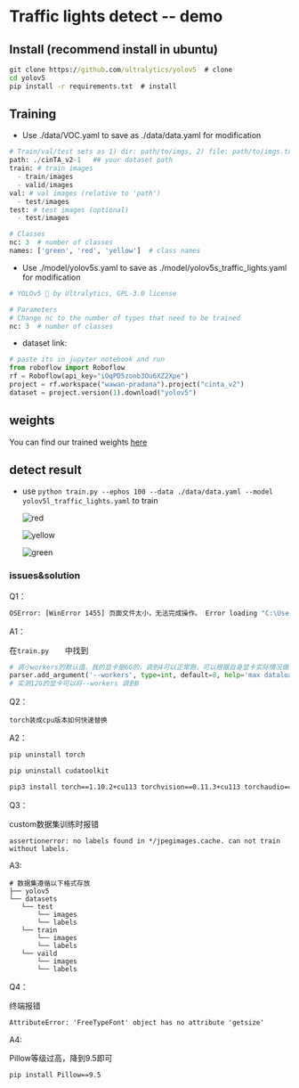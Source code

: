 # Traffic lights detect -- demo

## Install (recommend install in ubuntu)

```cmd
git clone https://github.com/ultralytics/yolov5  # clone
cd yolov5
pip install -r requirements.txt  # install
```

## Training

- Use ./data/VOC.yaml to save as ./data/data.yaml for modification

```python
# Train/val/test sets as 1) dir: path/to/imgs, 2) file: path/to/imgs.txt, or 3) list: [path/to/imgs1, path/to/imgs2, ..]
path: ./cinTA_v2-1   ## your dataset path
train: # train images 
  - train/images
  - valid/images
val: # val images (relative to 'path')  
  - test/images
test: # test images (optional)
  - test/images

# Classes
nc: 3  # number of classes
names: ['green', 'red', 'yellow']  # class names
```



- Use ./model/yolov5s.yaml to save as ./model/yolov5s_traffic_lights.yaml for modification

```python
# YOLOv5 🚀 by Ultralytics, GPL-3.0 license

# Parameters
# Change nc to the number of types that need to be trained
nc: 3  # number of classes
```

- dataset link:

```python
# paste its in jupyter notebook and run
from roboflow import Roboflow
rf = Roboflow(api_key="iOqPD5zonb3Ou6XZ2Xpe")
project = rf.workspace("wawan-pradana").project("cinta_v2")
dataset = project.version(1).download("yolov5")
```



## weights

You can find our trained weights [here](https://drive.google.com/drive/folders/1h8PMiA1As6Gy__V9bRYqrgFeHsgx3Uh2?usp=drive_link)



## detect result

- use ```python train.py --ephos 100 --data ./data/data.yaml --model yolov5l_traffic_lights.yaml``` to train

  ![red](https://github.com/memory009/ISSPA/tree/master/src/isspa_object_detection/camera_based_detection/yolov5_ros/scripts/demo/traffic_lights_results/red.png)

  ![yellow](https://github.com/memory009/ISSPA/tree/master/src/isspa_object_detection/camera_based_detection/yolov5_ros/scripts/demo/traffic_lights_results/yellow.png)

  ![green](https://github.com/memory009/ISSPA/tree/master/src/isspa_object_detection/camera_based_detection/yolov5_ros/scripts/demo/traffic_lights_results/green.png)

### issues&solution

Q1：

```cmd
OSError: [WinError 1455] 页面文件太小，无法完成操作。 Error loading "C:\Users\86433\.conda\envs\yolov5-7.0\lib\site-packages\torch\lib\caffe2_detectron_ops_gpu.dll" or one of its dependencies.
```

A1：

在```train.py	```中找到

```python
# 调小workers的默认值，我的显卡是6G的，调到4可以正常跑，可以根据自身显卡实际情况做调整
parser.add_argument('--workers', type=int, default=8, help='max dataloader workers (per RANK in DDP mode)')
# 实测12G的显卡可以将--workers 调到8
```



Q2：

```
torch装成cpu版本如何快速替换
```

A2：

```cmd
pip uninstall torch     

pip uninstall cudatoolkit

pip3 install torch==1.10.2+cu113 torchvision==0.11.3+cu113 torchaudio==0.10.2+cu113 -f https://download.pytorch.org/whl/cu113/torch_stable.html
```



Q3：

custom数据集训练时报错

```
assertionerror: no labels found in */jpegimages.cache. can not train without labels.
```

A3:

```
# 数据集遵循以下格式存放
├── yolov5
└── datasets
   └── test
       └── images
       └── labels
   └── train
       └── images
       └── labels
   └── vaild
       └── images
       └── labels
```



Q4：

终端报错

```cmd
AttributeError: 'FreeTypeFont' object has no attribute 'getsize'
```



A4:

Pillow等级过高，降到9.5即可

```cmd
pip install Pillow==9.5
```



